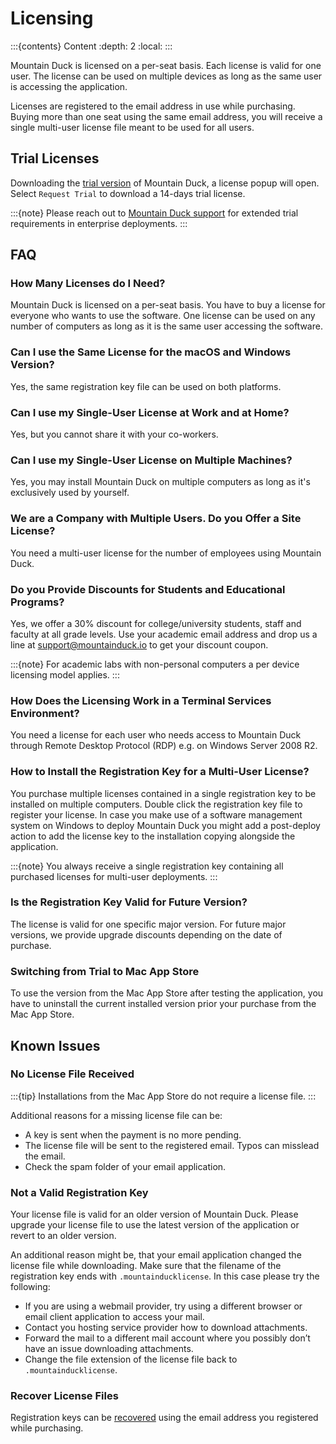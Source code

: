 Licensing
====

:::{contents} Content
:depth: 2
:local:
:::

Mountain Duck is licensed on a per-seat basis. Each license is valid for one user. The license can be used on multiple devices as long as the same user is accessing the application.

Licenses are registered to the email address in use while purchasing. Buying more than one seat using the same email address, you will receive a single multi-user license file meant to be used for all users.

## Trial Licenses

Downloading the [trial version](https://mountainduck.io/) of Mountain Duck, a license popup will open. Select `Request Trial` to download a 14-days trial license.

:::{note}
Please reach out to [Mountain Duck support](mailto:support@mountainduck.io) for extended trial requirements in enterprise deployments.
:::

## FAQ

### How Many Licenses do I Need?

Mountain Duck is licensed on a per-seat basis. You have to buy a license for everyone who wants to use the software. One 
license can be used on any number of computers as long as it is the same user accessing the software.

### Can I use the Same License for the macOS and Windows Version?

Yes, the same registration key file can be used on both platforms.

### Can I use my Single-User License at Work and at Home?

Yes, but you cannot share it with your co-workers.

### Can I use my Single-User License on Multiple Machines?

Yes, you may install Mountain Duck on multiple computers as long as it's exclusively used by yourself.

### We are a Company with Multiple Users. Do you Offer a Site License?

You need a multi-user license for the number of employees using Mountain Duck.

### Do you Provide Discounts for Students and Educational Programs?

Yes, we offer a 30% discount for college/university students, staff and faculty at all grade levels. Use your academic email address and drop us a line at [support@mountainduck.io](mailto:support@mountainduck.io) to get your discount coupon.

:::{note}
For academic labs with non-personal computers a per device licensing model applies.
:::

### How Does the Licensing Work in a Terminal Services Environment?

You need a license for each user who needs access to Mountain Duck through Remote Desktop Protocol (RDP) e.g. on Windows Server 2008 R2.

### How to Install the Registration Key for a Multi-User License?

You purchase multiple licenses contained in a single registration key to be installed on multiple computers. Double 
click the registration key file to register your license. In case you make use of a software management system on 
Windows to deploy Mountain Duck you might add a post-deploy action to add the license key to the installation 
copying alongside the application.

:::{note}
You always receive a single registration key containing all purchased licenses for multi-user deployments.
:::

### Is the Registration Key Valid for Future Version?

The license is valid for one specific major version. For future major versions, we provide upgrade discounts depending on the date of purchase.

### Switching from Trial to Mac App Store

To use the version from the Mac App Store after testing the application, you have to uninstall the current installed version prior your purchase from the Mac App Store.

## Known Issues

### No License File Received

:::{tip}
Installations from the Mac App Store do not require a license file.
:::

Additional reasons for a missing license file can be:
- A key is sent when the payment is no more pending.
- The license file will be sent to the registered email. Typos can misslead the email.
- Check the spam folder of your email application.

### Not a Valid Registration Key

Your license file is valid for an older version of Mountain Duck. Please upgrade your license file to use the latest version of the application or revert to an older version.

An additional reason might be, that your email application changed the license file while downloading. Make sure that the filename of the registration key ends with `.mountainducklicense`. In this case please try the following:
- If you are using a webmail provider, try using a different browser or email client application to access your mail.
- Contact you hosting service provider how to download attachments.
- Forward the mail to a different mail account where you possibly don’t have an issue downloading attachments.
- Change the file extension of the license file back to `.mountainducklicense`.

### Recover License Files

Registration keys can be [recovered](https://mountainduck.io/help/) using the email address you registered while purchasing.
